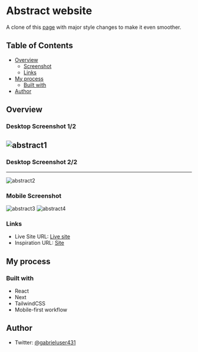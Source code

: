 # Abstract website
A clone of this [page](https://help.abstract.com/hc/en-us) with major style changes to make it even smoother.

## Table of Contents
- [Overview](#overview)
  - [Screenshot](#screenshot)
  - [Links](#links)
- [My process](#my-process)
  - [Built with](#built-with)
- [Author](#author)

## Overview
### Desktop Screenshot 1/2
![abstract1](https://github.com/Gabrieluser430/new-abstract/assets/107634249/19b933e5-716a-4030-b5f5-8c25c0fa45d6)
-----------------------
### Desktop Screenshot 2/2
-----------------------
![abstract2](https://github.com/Gabrieluser430/new-abstract/assets/107634249/098218a8-1989-4f62-af74-5b03a733eb7a)

### Mobile Screenshot
![abstract3](https://github.com/Gabrieluser430/new-abstract/assets/107634249/97293481-14e6-4445-bded-b20f43df4d9a)
![abstract4](https://github.com/Gabrieluser430/new-abstract/assets/107634249/3f96d33b-07a7-4fa1-8631-699f958ebbbc)

### Links
- Live Site URL: [Live site](new-abstract.vercel.app)
- Inspiration URL: [Site](https://help.abstract.com/hc/en-us)

## My process
### Built with
- React
- Next
- TailwindCSS
- Mobile-first workflow


## Author
- Twitter: [@gabrieluser431](https://twitter.com/gabrieluser431)
